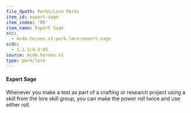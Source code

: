 ```yaml
---
file_dpath: Perks/Lore Perks
item_id: expert-sage
item_index: '05'
item_name: Expert Sage
scc:
  - mcdm.heroes.v1:perk.lore:expert-sage
scdc:
  - 1.1.1:9.2:05
source: mcdm.heroes.v1
type: perk/lore
---
```


#### Expert Sage

Whenever you make a test as part of a crafting or research project using a skill from the lore skill group, you can make the power roll twice and use either roll.
